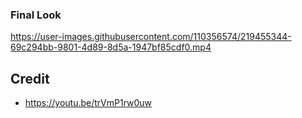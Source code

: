 ### Final Look
https://user-images.githubusercontent.com/110356574/219455344-69c294bb-9801-4d89-8d5a-1947bf85cdf0.mp4
## Credit
- https://youtu.be/trVmP1rw0uw
